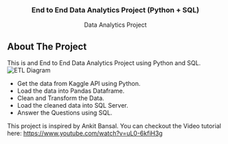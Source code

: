                          
<br/>
<div align="center">

<h3 align="center">End to End Data Analytics Project (Python + SQL)</h3>
<p align="center">
Data Analytics Project


  


</p>
</div>

 ## About The Project

This is and End to End Data Analytics Project using Python and SQL. 
![ETL Diagram](https://github.com/NagarjunP23/python-projects/assets/53596669/f84e41b4-247d-409f-aa93-b6420c474e37)

- Get the data from Kaggle API using Python.
- Load the data into Pandas Dataframe.
- Clean and Transform the Data.
- Load the cleaned data into SQL Server.
- Answer the Questions using SQL.

This project is inspired by Ankit Bansal. 
You can checkout the Video tutorial here: https://www.youtube.com/watch?v=uL0-6kfiH3g
